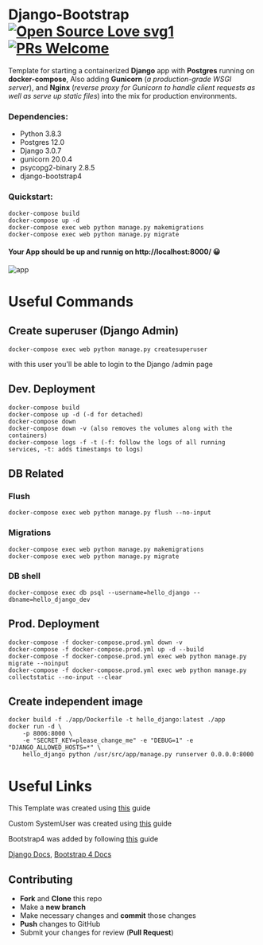 # Django-Bootstrap [![Open Source Love svg1](https://badges.frapsoft.com/os/v1/open-source.svg?v=103)](https://github.com/ellerbrock/open-source-badges/) [![PRs Welcome](https://img.shields.io/badge/PRs-welcome-brightgreen.svg?style=flat-square)](http://makeapullrequest.com)

Template for starting a containerized **Django** app with **Postgres** running on **docker-compose**, Also adding **Gunicorn** (_a production-grade WSGI server_), and **Nginx** (_reverse proxy for Gunicorn to handle client requests as well as serve up static files_) into the mix for production environments.

### Dependencies:
- Python 3.8.3
- Postgres 12.0
- Django 3.0.7
- gunicorn 20.0.4
- psycopg2-binary 2.8.5
- django-bootstrap4

### Quickstart:
    docker-compose build
    docker-compose up -d
    docker-compose exec web python manage.py makemigrations
    docker-compose exec web python manage.py migrate
#### Your App should be up and runnig on http://localhost:8000/ 😀
![app](https://raw.githubusercontent.com/dedarritchon/Django-Bootstrap/0c14a67d70ebffba2998cd31e5dd6c9e7ed9a857/app.png)
# Useful Commands
## Create superuser (Django Admin)
    docker-compose exec web python manage.py createsuperuser

with this user you'll be able to login to the Django /admin page  
## Dev. Deployment
    docker-compose build
    docker-compose up -d (-d for detached)
    docker-compose down
    docker-compose down -v (also removes the volumes along with the containers)
    docker-compose logs -f -t (-f: follow the logs of all running services, -t: adds timestamps to logs)

## DB Related
### Flush
    docker-compose exec web python manage.py flush --no-input
### Migrations
    docker-compose exec web python manage.py makemigrations
    docker-compose exec web python manage.py migrate
### DB shell
    docker-compose exec db psql --username=hello_django --dbname=hello_django_dev

## Prod. Deployment
    docker-compose -f docker-compose.prod.yml down -v
    docker-compose -f docker-compose.prod.yml up -d --build
    docker-compose -f docker-compose.prod.yml exec web python manage.py migrate --noinput
    docker-compose -f docker-compose.prod.yml exec web python manage.py collectstatic --no-input --clear

## Create independent image
    docker build -f ./app/Dockerfile -t hello_django:latest ./app
    docker run -d \
        -p 8006:8000 \
        -e "SECRET_KEY=please_change_me" -e "DEBUG=1" -e "DJANGO_ALLOWED_HOSTS=*" \
        hello_django python /usr/src/app/manage.py runserver 0.0.0.0:8000
      
# Useful Links
This Template was created using [this](https://testdriven.io/blog/dockerizing-django-with-postgres-gunicorn-and-nginx/) guide

Custom SystemUser was created using [this](https://testdriven.io/blog/django-custom-user-model/) guide

Bootstrap4 was added by following [this](https://blog.nubecolectiva.com/como-integrar-django-y-bootstrap-4/) guide

[Django Docs](https://docs.djangoproject.com/en/3.1/), [Bootstrap 4 Docs](https://getbootstrap.com/docs/4.0/components)

## Contributing
- **Fork** and **Clone** this repo
- Make a **new branch**
- Make necessary changes and **commit** those changes
- **Push** changes to GitHub
- Submit your changes for review (**Pull Request**)
